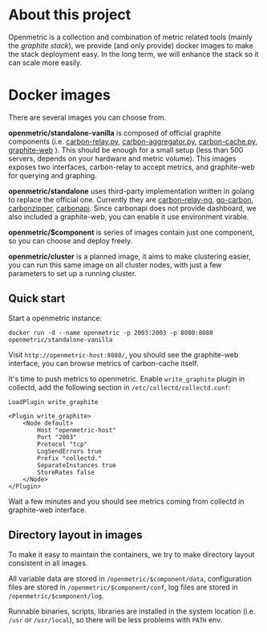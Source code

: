 # About this project

Openmetric is a collection and combination of metric related tools (mainly the *graphite stack*),
we provide (and only provide) docker images to make the stack deployment easy.
In the long term, we will enhance the stack so it can scale more easily.

# Docker images

There are several images you can choose from.

**openmetric/standalone-vanilla** is composed of official graphite components (i.e.
[carbon-relay.py](https://github.com/graphite-project/carbon/blob/master/bin/carbon-relay.py),
[carbon-aggregator.py](https://github.com/graphite-project/carbon/blob/master/bin/carbon-aggregator.py),
[carbon-cache.py](https://github.com/graphite-project/carbon/blob/master/bin/carbon-cache.py),
[graphite-web](https://github.com/graphite-project/graphite-web)
).
This should be enough for a small setup (less than 500 servers, depends on your hardware and metric volume).
This images exposes two interfaces, carbon-relay to accept metrics, and graphite-web for querying and graphing.

**openmetric/standalone** uses third-party implementation written in golang to replace the official one.
Currently they are
[carbon-relay-ng](https://github.com/graphite-ng/carbon-relay-ng),
[go-carbon](https://github.com/lomik/go-carbon),
[carbonzipper](https://github.com/dgryski/carbonzipper),
[carbonapi](https://github.com/dgryski/carbonapi).
Since carbonapi does not provide dashboard, we also included a graphite-web, you can enable it use environment virable.

**openmetric/$component** is series of images contain just one component, so you can choose and deploy freely.

**openmetric/cluster** is a planned image, it aims to make clustering easier, you can run this same image on all cluster nodes,
with just a few parameters to set up a running cluster.

## Quick start

Start a openmetric instance:

```
docker run -d --name openmetric -p 2003:2003 -p 8080:8080 openmetric/standalone-vanilla
```

Visit ``http://openmetric-host:8080/``, you should see the graphite-web interface,
you can browse metrics of carbon-cache itself.

It's time to push metrics to openmetric.
Enable ``write_graphite`` plugin in collectd, add the following section in ``/etc/collectd/collectd.conf``:

```
LoadPlugin write_graphite

<Plugin write_graphite>
    <Node default>
        Host "openmetric-host"
        Port "2003"
        Protocol "tcp"
        LogSendErrors true
        Prefix "collectd."
        SeparateInstances true
        StoreRates false
    </Node>
</Plugin>
```

Wait a few minutes and you should see metrics coming from collectd in graphite-web interface.

## Directory layout in images

To make it easy to maintain the containers, we try to make directory layout consistent in all images.

All variable data are stored in ``/openmetric/$component/data``, configuration files are stored in
``/openmetric/$component/conf``, log files are stored in ``/openmetric/$component/log``.

Runnable binaries, scripts, libraries are installed in the system location (i.e. ``/usr`` or ``/usr/local``),
so there will be less problems with ``PATH`` env.
